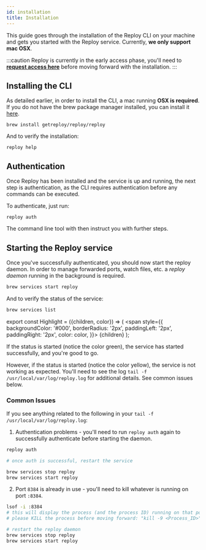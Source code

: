 ```yaml
---
id: installation
title: Installation
---
```


This guide goes through the installation of the Reploy CLI on your machine and gets you started with the Reploy service. Currently, **we only support mac OSX**.

:::caution
Reploy is currently in the early access phase, you'll need to **[request access here](https://getreploy.com/)** before moving forward with the installation.
:::


## Installing the CLI

As detailed earlier, in order to install the CLI, a mac running **OSX is required**. If you do not have the brew package manager installed, you can install it [here](https://brew.sh/). 

```
brew install getreploy/reploy/reploy
```

And to verify the installation:

```
reploy help
```

## Authentication

Once Reploy has been installed and the service is up and running, the next step is authentication, as the CLI requires authentication before any commands can be executed.

To authenticate, just run:

```
reploy auth
```
The command line tool with then instruct you with further steps.
 

## Starting the Reploy service

Once you've successfully authenticated, you should now start the reploy daemon. In order to manage forwarded ports, watch files, etc. a *reploy daemon* running in the background is required.

```bash
brew services start reploy
```

And to verify the status of the service:

```bash
brew services list
```

export const Highlight = ({children, color}) => (
  <span
    style={{
      backgroundColor: '#000',
      borderRadius: '2px',
      paddingLeft: '2px',
      paddingRight: '2px',
      color: color,
    }}>
    {children}
  </span>
);

If the status is <Highlight color="#0ab78f">started</Highlight> (notice the color green), the service has started successfully, and you're good to go. 

However, if the status is <Highlight color="#fdcc16">started</Highlight> (notice the color yellow), the service is not working as expected. You'll need to see the log `tail -f /usr/local/var/log/reploy.log` for additional details. See common issues below.

### Common Issues

If you see anything related to the following in your `tail -f /usr/local/var/log/reploy.log`:

1. Authentication problems - you'll need to run `reploy auth` again to successfully authenticate before starting the daemon.

```bash
reploy auth

# once auth is successful, restart the service

brew services stop reploy
brew services start reploy
```

2. Port `8384` is already in use - you'll need to kill whatever is running on port `:8384`.

```bash
lsof -i :8384
# this will display the process (and the process ID) running on that port
# please KILL the process before moving forward: "kill -9 <Process_ID>"

# restart the reploy daemon
brew services stop reploy
brew services start reploy
```
